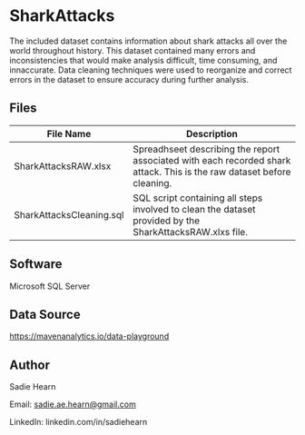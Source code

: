 # SharkAttacks
The included dataset contains information about shark attacks all over the world throughout history. This dataset contained many errors and inconsistencies that would make analysis difficult, time consuming, and innaccurate. Data cleaning techniques were used to reorganize and correct errors in the dataset to ensure accuracy during further analysis.

Files
---
| File Name  | Description |
| ------------- | ------------- |
| SharkAttacksRAW.xlsx | Spreadhseet describing the report associated with each recorded shark attack. This is the raw dataset before cleaning. |
| SharkAttacksCleaning.sql  | SQL script containing all steps involved to clean the dataset provided by the SharkAttacksRAW.xlxs file. |


Software
---
Microsoft SQL Server

Data Source
---
https://mavenanalytics.io/data-playground

Author
---
Sadie Hearn

Email: sadie.ae.hearn@gmail.com

LinkedIn: linkedin.com/in/sadiehearn
